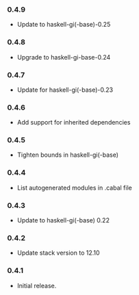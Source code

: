 ### 0.4.9

+ Update to haskell-gi(-base)-0.25

### 0.4.8

+ Upgrade to haskell-gi-base-0.24

### 0.4.7

+ Update for haskell-gi(-base)-0.23

### 0.4.6

+ Add support for inherited dependencies

### 0.4.5

+ Tighten bounds in haskell-gi(-base)

### 0.4.4

+ List autogenerated modules in .cabal file

### 0.4.3

+ Update to haskell-gi(-base) 0.22

### 0.4.2

+ Update stack version to 12.10

### 0.4.1

+ Initial release.
